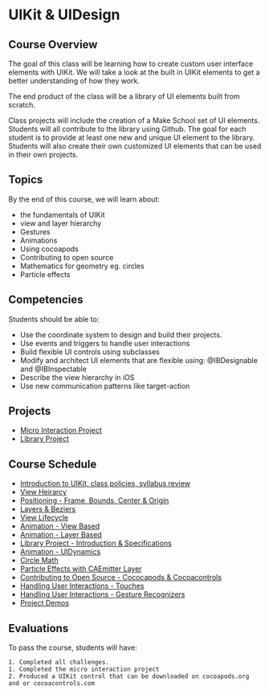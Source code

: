 # UIKit & UIDesign

## Course Overview

The goal of this class will be learning how to create custom user interface elements with UIKit. We will take a look at the built in UIKit elements to get a better understanding of how they work.

The end product of the class will be a library of UI elements built from scratch.

Class projects will include the creation of a Make School set of UI elements. Students will all contribute to the library using Github. The goal for each student is to provide at least one new and unique UI element to the library. Students will also create their own customized UI elements that can be used in their own projects.

## Topics
By the end of this course, we will learn about:

- the fundamentals of UIKit
- view and layer hierarchy
- Gestures
- Animations
- Using cocoapods
- Contributing to open source
- Mathematics for geometry eg. circles
- Particle effects

## Competencies

Students should be able to:

- Use the coordinate system to design and build their projects.
- Use events and triggers to handle user interactions
- Build flexible UI controls using subclasses
- Modify and architect UI elements that are flexible using: @IBDesignable and @IBInspectable
- Describe the view hierarchy in iOS
- Use new communication patterns like target-action


## Projects

- [Micro Interaction Project](Micro-Interaction-Project)
- [Library Project](Library-Project)

## Course Schedule

- [Introduction to UIKit, class policies, syllabus review](00-Intro)
- [View Heirarcy](01-View-Heirarcy)
- [Positioning - Frame, Bounds, Center & Origin](02-Frame-Bounds)
- [Layers & Beziers](03-Layers-&-Beziers)
- [View Lifecycle](04-View-Lifecycle)
- [Animation - View Based](04-Motion)
- [Animation - Layer Based](06-Animation-Layer-Based)
- [Library Project - Introduction & Specifications](Library-Project)
- [Animation - UIDynamics](11-UIDynamics)
- [Circle Math](07-Circle-Math)
- [Particle Effects with CAEmitter Layer](CAEmitterLayer)
- [Contributing to Open Source - Cococapods & Cocoacontrols](08-Cocoapods)
- [Handling User Interactions - Touches](09-Handling-Interactions-Touches)
- [ Handling User Interactions - Gesture Recognizers](10-Handling-Interactions-Touches)
- [Project Demos]()


## Evaluations

To pass the course, students will have:

    1. Completed all challenges.
    1. Completed the micro interaction project
    2. Produced a UIKit control that can be downloaded on cocoapods.org and or cocoacontrols.com
